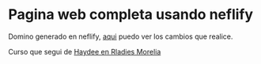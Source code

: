 # Pagina web completa usando neflify

Domino generado en neflify, [aqui](https://app.netlify.com/sites/eveliacoss/overview) puedo ver los cambios que realice.

Curso que segui de [Haydee en Rladies Morelia](https://r-ladies-morelia.github.io/learn/webpage/?panelset=por-hacer-%25E2%259C%2594%25EF%25B8%258F)
